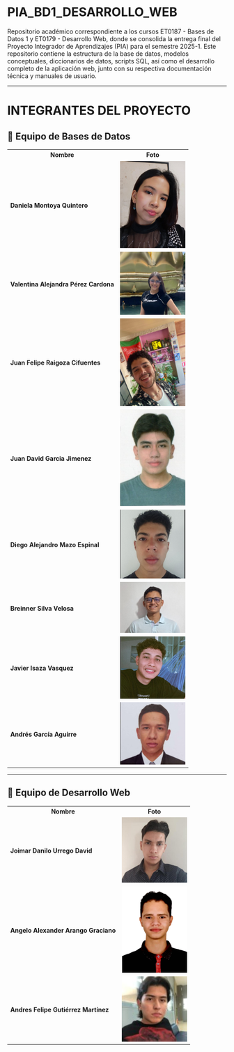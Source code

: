 # PIA_BD1_DESARROLLO_WEB
Repositorio académico correspondiente a los cursos ET0187 - Bases de Datos 1 y ET0179 - Desarrollo Web, donde se consolida la entrega final del Proyecto Integrador de Aprendizajes (PIA) para el semestre 2025-1. Este repositorio contiene la estructura de la base de datos, modelos conceptuales, diccionarios de datos, scripts SQL, así como el desarrollo completo de la aplicación web, junto con su respectiva documentación técnica y manuales de usuario.

---

# INTEGRANTES DEL PROYECTO

## 🔧 Equipo de Bases de Datos

<table>
  <tr>
    <th>Nombre</th>
    <th>Foto</th>
  </tr>
  <tr>
    <td><strong>Daniela Montoya Quintero</strong></td>
    <td><img src="assets/daniela_montoya.jpg" alt="Daniela Montoya" width="150"/></td>
  </tr>
  <tr>
    <td><strong>Valentina Alejandra Pérez Cardona</strong></td>
    <td><img src="assets/valentina_perez.jpg" alt="Valentina Pérez" width="150"/></td>
  </tr>
  <tr>
    <td><strong>Juan Felipe Raigoza Cifuentes</strong></td>
    <td><img src="assets/juan_felipe.jpg" alt="Juan Felipe Raigoza" width="150"/></td>
  </tr>
  <tr>
    <td><strong>Juan David Garcia Jimenez</strong></td>
    <td><img src="assets/juan_garcia.jpg" alt="Juan David Garcia" width="150"/></td>
  </tr>
  <tr>
    <td><strong>Diego Alejandro Mazo Espinal</strong></td>
    <td><img src="assets/diego_mazo.jpg" alt="Diego Mazo" width="150"/></td>
  </tr>
  <tr>
    <td><strong>Breinner Silva Velosa</strong></td>
    <td><img src="assets/breinner_silva.jpg" alt="Breinner Silva" width="150"/></td>
  </tr>
  <tr>
    <td><strong>Javier Isaza Vasquez</strong></td>
    <td><img src="assets/javier_isaza.jpg" alt="Javier Isaza" width="150"/></td>
  </tr>
  <tr>
    <td><strong>Andrés García Aguirre</strong></td>
    <td><img src="assets/andres_garcia.jpg" alt="Andrés García" width="150"/></td>
  </tr>
</table>


---

## 🔧 Equipo de Desarrollo  Web

<table>
  <tr>
    <th>Nombre</th>
    <th>Foto</th>
  </tr>
  <tr>
    <td><strong>Joimar Danilo Urrego David</strong></td>
    <td><img src="assets/danilo_urrego.jpg" alt="Danilo Urrego" width="150"/></td>
  </tr>
  <tr>
    <td><strong>Angelo Alexander Arango Graciano</strong></td>
    <td><img src="assets/angelo_arango.png" alt="Angelo Arango" width="150"/></td>
  </tr>
  <tr>
    <td><strong>Andres Felipe Gutiérrez Martínez</strong></td>
    <td><img src="assets/andres._gutierrez.jpg" alt="Andres Gutierrez" width="150"/></td>
  </tr>
</table>
